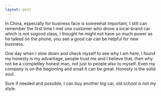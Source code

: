 ```yaml
---
layout: post
---
```

In China, especially for business face is somewhat important, I still can remember the first time I met one customer who drove a local-brand car which is not sogood class, I thought he might not have so much power as he talked on the phone, you see a good car can be helpful for new business.

One day when I slow down and check myself to see why I am here, I found my honesty is my advantage, people trust me and I believe that, then why not be a completley honest man, not just to people also to myself. Even my company is on the beginning and small it can be great. Honesty is the solid soul. 

Sure if needed and possible, I can buy another big car, old school is not my style.

